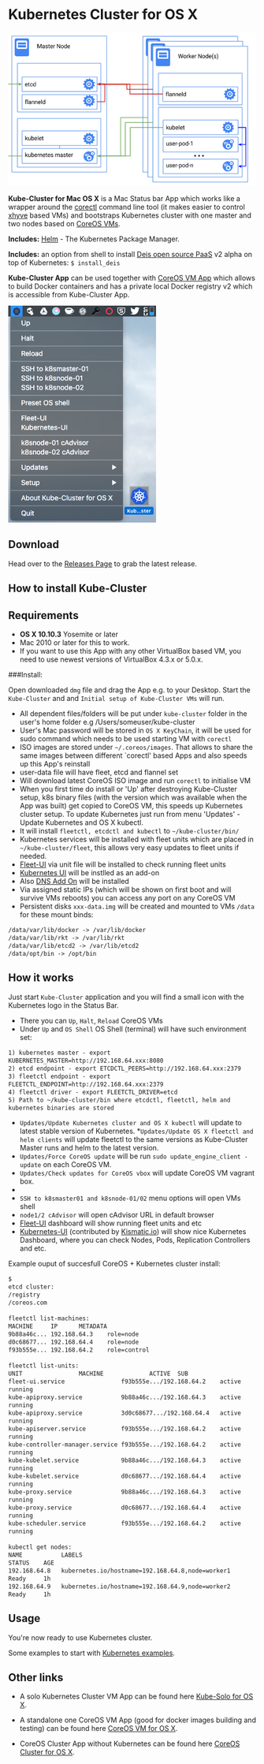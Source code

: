 Kubernetes Cluster for OS X 
============================
![k8s-multinode](k8s-multinode.png)

**Kube-Cluster for Mac OS X** is a Mac Status bar App which works like a wrapper around the [corectl](https://github.com/TheNewNormal/corectl) command line tool (it makes easier to control [xhyve](https://github.com/xhyve-xyz/xhyve) based VMs) and bootstraps Kubernetes cluster with one master and two nodes based on [CoreOS VMs](https://coreos.com).

**Includes:** [Helm](https://helm.sh) - The Kubernetes Package Manager. 

**Includes:** an option from shell to install [Deis open source PaaS](http://deis.io/overview/) v2 alpha on top of Kubernetes: `$ install_deis`

**Kube-Cluster App** can be used together with [CoreOS VM App](https://github.com/TheNewNormal/coreos-osx) which allows to build Docker containers and has a private local Docker registry v2 which is accessible from Kube-Cluster App.

![Kube-Cluster](kube-cluster-osx.png "Kubernetes-Cluster")

Download
--------
Head over to the [Releases Page](https://github.com/TheNewNormal/kube-cluster-osx/releases) to grab the latest release.


How to install Kube-Cluster
----------

**Requirements**
 -----------
  - **OS X 10.10.3** Yosemite or later 
  - Mac 2010 or later for this to work.
  - If you want to use this App with any other VirtualBox based VM, you need to use newest versions of VirtualBox 4.3.x or 5.0.x.


###Install:

Open downloaded `dmg` file and drag the App e.g. to your Desktop. Start the `Kube-Cluster` and and `Initial setup of Kube-Cluster VMs` will run.

* All dependent files/folders will be put under `kube-cluster` folder in the user's home folder e.g /Users/someuser/kube-cluster
* User's Mac password will be stored in `OS X KeyChain`, it will be used for sudo command which needs to be used starting VM with `corectl`
* ISO images are stored under `~/.coreos/images`.
That allows to share the same images between different `corectl' based Apps and also speeds up this App's reinstall
* user-data file will have fleet, etcd and flannel set
* Will download latest CoreOS ISO image and run `corectl` to initialise VM 
* When you first time do install or 'Up' after destroying Kube-Cluster setup, k8s binary files (with the version which was available when the App was built) get copied to CoreOS VM, this speeds up Kubernetes cluster setup. To update Kubernetes just run from menu 'Updates' - Update Kubernetes and OS X kubectl.
* It will install `fleetctl, etcdctl and kubectl` to `~/kube-cluster/bin/`
* Kubernetes services will be installed with fleet units which are placed in `~/kube-cluster/fleet`, this allows very easy updates to fleet units if needed.
* [Fleet-UI](http://fleetui.com) via unit file will be installed to check running fleet units
* [Kubernetes UI](http://kubernetes.io/v1.1/docs/user-guide/ui.html) will be instlled as an add-on
* Also [DNS Add On](https://github.com/kubernetes/kubernetes/tree/master/cluster/addons/dns) will be installed
* Via assigned static IPs (which will be shown on first boot and will survive VMs reboots) you can access any port on any CoreOS VM
* Persistent disks `xxx-data.img` will be created and mounted to VMs `/data` for these mount binds:

```
/data/var/lib/docker -> /var/lib/docker
/data/var/lib/rkt -> /var/lib/rkt
/data/var/lib/etcd2 -> /var/lib/etcd2
/data/opt/bin -> /opt/bin
``` 

How it works
------------

Just start `Kube-Cluster` application and you will find a small icon with the Kubernetes logo in the Status Bar.

* There you can `Up`, `Halt`, `Reload` CoreOS VMs
* Under `Up` and `OS Shell` OS Shell (terminal) will have such environment set:
````
1) kubernetes master - export KUBERNETES_MASTER=http://192.168.64.xxx:8080
2) etcd endpoint - export ETCDCTL_PEERS=http://192.168.64.xxx:2379
3) fleetctl endpoint - export FLEETCTL_ENDPOINT=http://192.168.64.xxx:2379
4) fleetctl driver - export FLEETCTL_DRIVER=etcd
5) Path to ~/kube-cluster/bin where etcdctl, fleetctl, helm and kubernetes binaries are stored
````

* `Updates/Update Kubernetes cluster and OS X kubectl` will update to latest stable version of Kubernetes.
*`Updates/Update OS X fleetctl and helm clients` will update fleetctl to the same versions as Kube-Cluster Master runs and helm to the latest version.
* `Updates/Force CoreOS update` will be run `sudo update_engine_client -update` on each CoreOS VM.
* `Updates/Check updates for CoreOS vbox` will update CoreOS VM vagrant box.
*
* `SSH to k8smaster01 and k8snode-01/02` menu options will open VMs shell
* `node1/2 cAdvisor` will open cAdvisor URL in default browser
* [Fleet-UI](http://fleetui.com) dashboard will show running fleet units and etc
* [Kubernetes-UI](https://github.com/GoogleCloudPlatform/kubernetes/tree/master/www) (contributed by [Kismatic.io](http://kismatic.io/)) will show nice Kubernetes Dashboard, where you can check Nodes, Pods, Replication Controllers and etc.



Example ouput of succesfull CoreOS + Kubernetes cluster install:

````
$ 
etcd cluster:
/registry
/coreos.com

fleetctl list-machines:
MACHINE		IP		METADATA
9b88a46c...	192.168.64.3	role=node
d0c68677...	192.168.64.4	role=node
f93b555e...	192.168.64.2	role=control

fleetctl list-units:
UNIT				MACHINE				ACTIVE	SUB
fleet-ui.service				f93b555e.../192.168.64.2	active	running
kube-apiproxy.service			9b88a46c.../192.168.64.3	active	running
kube-apiproxy.service			3d0c68677.../192.168.64.4	active	running
kube-apiserver.service			f93b555e.../192.168.64.2	active	running
kube-controller-manager.service	f93b555e.../192.168.64.2	active	running
kube-kubelet.service			9b88a46c.../192.168.64.3	active	running
kube-kubelet.service			d0c68677.../192.168.64.4	active	running
kube-proxy.service				9b88a46c.../192.168.64.3	active	running
kube-proxy.service				d0c68677.../192.168.64.4	active	running
kube-scheduler.service			f93b555e.../192.168.64.2	active	running

kubectl get nodes:
NAME           LABELS                                             STATUS    AGE
192.168.64.8   kubernetes.io/hostname=192.168.64.8,node=worker1   Ready     1h
192.168.64.9   kubernetes.io/hostname=192.168.64.9,node=worker2   Ready     1h

````




Usage
------------

You're now ready to use Kubernetes cluster.

Some examples to start with [Kubernetes examples](https://github.com/kubernetes/kubernetes/tree/master/examples).

Other links
-----------
* A solo Kubernetes Cluster VM App can be found here [Kube-Solo for OS X](https://github.com/TheNewNormal/kube-solo-osx).

* A standalone one CoreOS VM App (good for docker images building and testing) can be found here [CoreOS VM for OS X](https://github.com/TheNewNormal/coreos-osx).

* CoreOS Cluster App without Kubernetes can be found here [CoreOS Cluster for OS X](https://github.com/rimusz/coreos-osx-cluster).
